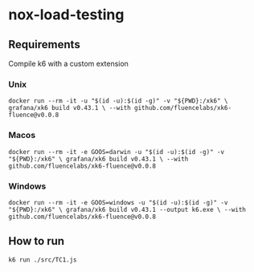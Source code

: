 # nox-load-testing

## Requirements
Compile k6 with a custom extension
### Unix 
`docker run --rm -it -u "$(id -u):$(id -g)" -v "${PWD}:/xk6" \
  grafana/xk6 build v0.43.1 \
  --with github.com/fluencelabs/xk6-fluence@v0.0.8`
### Macos 
`docker run --rm -it -e GOOS=darwin -u "$(id -u):$(id -g)" -v "${PWD}:/xk6" \
  grafana/xk6 build v0.43.1 \
  --with github.com/fluencelabs/xk6-fluence@v0.0.8` 
### Windows 
`docker run --rm -it -e GOOS=windows -u "$(id -u):$(id -g)" -v "${PWD}:/xk6" \
  grafana/xk6 build v0.43.1 --output k6.exe \
  --with github.com/fluencelabs/xk6-fluence@v0.0.8`
## How to run 
`k6 run ./src/TC1.js`
